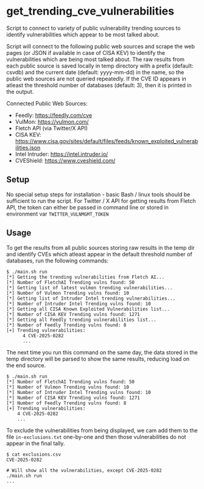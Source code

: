 # get_trending_cve_vulnerabilities

Script to connect to variety of public vulnerability trending sources to identify vulnerabilities which appear to be most talked about.

Script will connect to the following public web sources and scrape the web pages (or JSON if available in case of CISA KEV) to identify the vulnerabilities which are being most talked about. The raw results from each public source is saved locally in temp directory with a prefix (default: csvdb) and the current date (default: yyyy-mm-dd) in the name, so the public web sources are not queried repeatedly. If the CVE ID appears in atleast the threshold number of databases (default: 3), then it is printed in the output.

Connected Public Web Sources:
- Feedly: https://feedly.com/cve
- VulMon: https://vulmon.com/
- Fletch API (via Twitter/X API)
- CISA KEV: https://www.cisa.gov/sites/default/files/feeds/known_exploited_vulnerabilities.json
- Intel Intruder: https://intel.intruder.io/
- CVEShield: https://www.cveshield.com/

## Setup

No special setup steps for installation - basic Bash / linux tools should be sufficient to run the script.
For Twitter / X API for getting results from Fletch API, the token can either be passed in command line or stored in environment var `TWITTER_VULNMGMT_TOKEN`  

## Usage

To get the results from all public sources storing raw results in the temp dir and identify CVEs which atleast appear in the default threshold number of databases, run the following commands:
```
$ ./main.sh run
[*] Getting the trending vulnerabilities from Fletch AI...
[*] Number of FletchAI Trending vulns found: 50
[*] Getting list of latest vulmon trending vulnerabilities...
[*] Number of Vulmon Trending vulns found: 10
[*] Getting list of Intruder Intel trending vulnerabilities...
[*] Number of Intruder Intel Trending vulns found: 10
[*] Getting all CISA Known Exploited Vulnerabilities list...
[*] Number of CISA KEV Trending vulns found: 1271
[*] Getting all Feedly trending vulnerabilities list...
[*] Number of Feedly Trending vulns found: 8
[+] Trending vulnerabilities: 
      4 CVE-2025-0282
      ...
```

The next time you run this command on the same day, the data stored in the temp directory will be parsed to show the same results, reducing load on the end source.
```
$ ./main.sh run
[*] Number of FletchAI Trending vulns found: 50
[*] Number of Vulmon Trending vulns found: 10
[*] Number of Intruder Intel Trending vulns found: 10
[*] Number of CISA KEV Trending vulns found: 1271
[*] Number of Feedly Trending vulns found: 8
[+] Trending vulnerabilities: 
    4 CVE-2025-0282
    ...
```

To exclude the vulnerabilities from being displayed, we cam add them to the file `in-exclusions.txt` one-by-one and then those vulnerabilities do not appear in the final tally.
```
$ cat exclusions.csv
CVE-2025-0282

# Will show all the vulnerabilities, except CVE-2025-0282
./main.sh run
...
```
